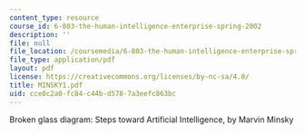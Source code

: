 ```yaml
---
content_type: resource
course_id: 6-803-the-human-intelligence-enterprise-spring-2002
description: ''
file: null
file_location: /coursemedia/6-803-the-human-intelligence-enterprise-spring-2002/cce0c2a0fc84c44bd5787a3eefc863bc_MINSKY1.pdf
file_type: application/pdf
layout: pdf
license: https://creativecommons.org/licenses/by-nc-sa/4.0/
title: MINSKY1.pdf
uid: cce0c2a0-fc84-c44b-d578-7a3eefc863bc
---
```

Broken glass diagram: Steps toward Artificial Intelligence, by Marvin Minsky